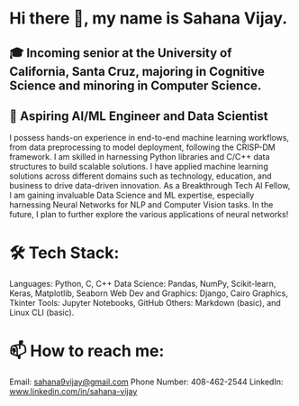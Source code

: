 # Hi there 👋, my name is Sahana Vijay.
## 🎓 Incoming senior at the University of California, Santa Cruz, majoring in Cognitive Science and minoring in Computer Science. 
## 🔭 Aspiring AI/ML Engineer and Data Scientist
I possess hands-on experience in end-to-end machine learning workflows, from data preprocessing to model deployment,
following the CRISP-DM framework. I am skilled in harnessing Python libraries and C/C++ data structures to build scalable solutions. I have applied machine learning solutions across different domains such as technology, education, and business to drive data-driven innovation. As a Breakthrough Tech AI Fellow, I am gaining invaluable Data Science and ML expertise, especially harnessing Neural Networks for NLP and Computer Vision tasks. In the future, I plan to further explore the various applications of neural networks!

# 🛠 Tech Stack:
Languages: Python, C, C++
Data Science: Pandas, NumPy, Scikit-learn, Keras, Matplotlib, Seaborn
Web Dev and Graphics: Django, Cairo Graphics, Tkinter
Tools: Jupyter Notebooks, GitHub
Others: Markdown (basic), and Linux CLI (basic).

# 📫 How to reach me:
Email: sahana9vijay@gmail.com
Phone Number: 408-462-2544
LinkedIn: www.linkedin.com/in/sahana-vijay


<!--
**SahanaVijay19/SahanaVijay19** is a ✨ _special_ ✨ repository because its `README.md` (this file) appears on your GitHub profile.

Here are some ideas to get you started:

- 🔭 I’m currently working on ...
- 🌱 I’m currently learning ...
- 👯 I’m looking to collaborate on ...
- 🤔 I’m looking for help with ...
- 💬 Ask me about ...
- 📫 How to reach me: ...
- 😄 Pronouns: ...
- ⚡ Fun fact: ...
-->
